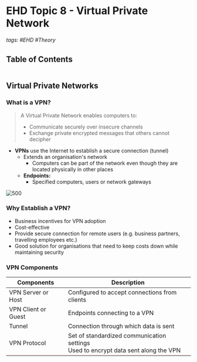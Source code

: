 # EHD Topic 8 - Virtual Private Network

###### tags: #EHD #Theory 

## Table of Contents
```toc
```

## Virtual Private Networks
### What is a VPN?
> A Virtual Private Network enables computers to:
> - Communicate securely over insecure channels
> - Exchange private encrypted messages that others cannot decipher

- **VPNs** use the Internet to establish a secure connection (tunnel)
	- Extends an organisation's network
		- Computers can be part of the network even though they are located physically in other places
	- **Endpoints:**
		- Specified computers, users or network gateways

![500](https://i.imgur.com/qsmervB.png)

### Why Establish a VPN?
- Business incentives for VPN adoption
- Cost-effective
- Provide secure connection for remote users (e.g. business partners, travelling employees etc.)
- Good solution for organisations that need to keep costs down while maintaining security

### VPN Components

| Components          | Description                                   |
| ------------------- | --------------------------------------------- |
| VPN Server or Host  | Configured to accept connections from clients |
| VPN Client or Guest | Endpoints connecting to a VPN                 |
| Tunnel              | Connection through which data is sent         |
| VPN Protocol        | Set of standardized communication settings<br>Used to encrypt data sent along the VPN                                              |

